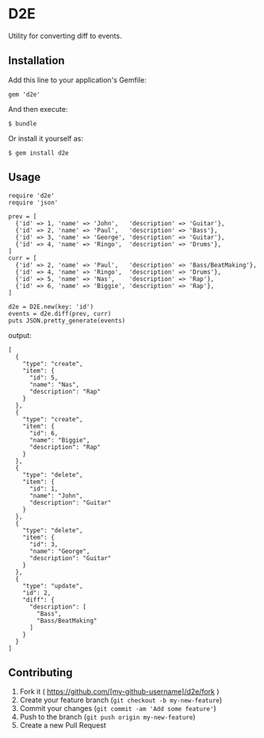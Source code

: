 # D2E

Utility for converting diff to events.

## Installation

Add this line to your application's Gemfile:

    gem 'd2e'

And then execute:

    $ bundle

Or install it yourself as:

    $ gem install d2e

## Usage

```
require 'd2e'
require 'json'

prev = [
  {'id' => 1, 'name' => 'John',   'description' => 'Guitar'},
  {'id' => 2, 'name' => 'Paul',   'description' => 'Bass'},
  {'id' => 3, 'name' => 'George', 'description' => 'Guitar'},
  {'id' => 4, 'name' => 'Ringo',  'description' => 'Drums'},
]
curr = [
  {'id' => 2, 'name' => 'Paul',   'description' => 'Bass/BeatMaking'},
  {'id' => 4, 'name' => 'Ringo',  'description' => 'Drums'},
  {'id' => 5, 'name' => 'Nas',    'description' => 'Rap'},
  {'id' => 6, 'name' => 'Biggie', 'description' => 'Rap'},
]

d2e = D2E.new(key: 'id')
events = d2e.diff(prev, curr)
puts JSON.pretty_generate(events)
```

output:

```
[
  {
    "type": "create",
    "item": {
      "id": 5,
      "name": "Nas",
      "description": "Rap"
    }
  },
  {
    "type": "create",
    "item": {
      "id": 6,
      "name": "Biggie",
      "description": "Rap"
    }
  },
  {
    "type": "delete",
    "item": {
      "id": 1,
      "name": "John",
      "description": "Guitar"
    }
  },
  {
    "type": "delete",
    "item": {
      "id": 3,
      "name": "George",
      "description": "Guitar"
    }
  },
  {
    "type": "update",
    "id": 2,
    "diff": {
      "description": [
        "Bass",
        "Bass/BeatMaking"
      ]
    }
  }
]
```

## Contributing

1. Fork it ( https://github.com/[my-github-username]/d2e/fork )
2. Create your feature branch (`git checkout -b my-new-feature`)
3. Commit your changes (`git commit -am 'Add some feature'`)
4. Push to the branch (`git push origin my-new-feature`)
5. Create a new Pull Request
